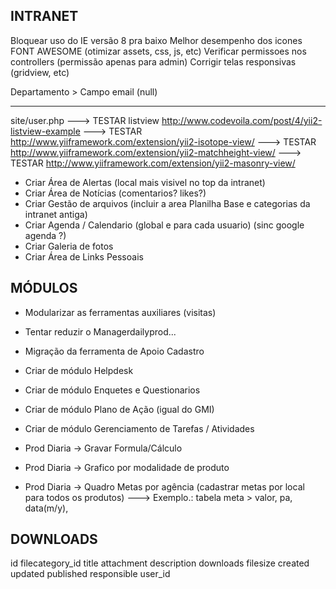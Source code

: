 INTRANET
--------------------
Bloquear uso do IE versão 8 pra baixo
Melhor desempenho dos icones FONT AWESOME (otimizar assets, css, js, etc)
Verificar permissoes nos controllers (permissão apenas para admin)
Corrigir telas responsivas (gridview, etc)

Departamento > Campo email (null)

*********************
site/user.php
---> TESTAR listview http://www.codevoila.com/post/4/yii2-listview-example
---> TESTAR http://www.yiiframework.com/extension/yii2-isotope-view/
---> TESTAR http://www.yiiframework.com/extension/yii2-matchheight-view/
---> TESTAR http://www.yiiframework.com/extension/yii2-masonry-view/

- Criar Área de Alertas (local mais visivel no top da intranet)
- Criar Área de Notícias (comentarios? likes?)
- Criar Gestão de arquivos (incluir a area Planilha Base e categorias da intranet antiga)
- Criar Agenda / Calendario (global e para cada usuario) (sinc google agenda ?)
- Criar Galeria de fotos
- Criar Área de Links Pessoais

MÓDULOS
--------------------
- Modularizar as ferramentas auxiliares (visitas)
- Tentar reduzir o Managerdailyprod...

- Migração da ferramenta de Apoio Cadastro

- Criar de módulo Helpdesk
- Criar de módulo Enquetes e Questionarios
- Criar de módulo Plano de Ação (igual do GMI) 
- Criar de módulo Gerenciamento de Tarefas / Atividades

- Prod Diaria -> Gravar Formula/Cálculo
- Prod Diaria -> Grafico por modalidade de produto
- Prod Diaria -> Quadro Metas por agência (cadastrar metas por local para todos os produtos)
  ---> Exemplo.: tabela meta > valor, pa, data(m/y), 


DOWNLOADS
---------
id
filecategory_id
title
attachment
description
downloads
filesize
created
updated
published
responsible
user_id